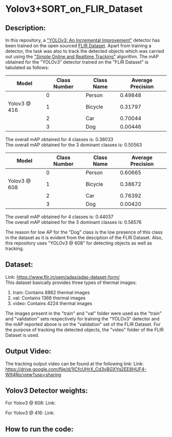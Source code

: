 # Yolov3+SORT_on_FLIR_Dataset

## Description:
In this repository, a <a href = "https://pjreddie.com/media/files/papers/YOLOv3.pdf">"YOLOv3: An Incremental Improvement"</a> detector has been trained on the open sourced <a href = "https://www.flir.in/oem/adas/adas-dataset-form/">FLIR Dataset</a>. Apart from training a detector, the task was also to track the detected objects which was carried out using the <a href = "https://arxiv.org/pdf/1602.00763.pdf">"Simple Online and Realtime Tracking"</a> algorithm.
The mAP obtained for the "YOLOv3" detector trained on the "FLIR Dataset" is tabulated as follows:

|Model | Class Number | Class Name | Average Precision|
|------|--------------|------------|------------------|
||0|Person|0.49848|
|Yolov3 @ 416|1|Bicycle|0.31797|
||2|Car|0.70044|
||3|Dog|0.00446|

The overall mAP obtained for 4 classes is: 0.38033 <br>
The overall mAP obtained for the 3 dominant classes is: 0.50563 <br>

|Model | Class Number | Class Name | Average Precision|
|------|--------------|------------|------------------|
||0|Person|0.60665|
|Yolov3 @ 608|1|Bicycle|0.38672|
||2|Car|0.76392|
||3|Dog|0.00420|

The overall mAP obtained for 4 classes is: 0.44037 <br>
The overall mAP obtained for the 3 dominant classes is: 0.58576 <br>

The reason for low AP for the "Dog" class is the low presence of this class in the dataset as it is evident from the desciption of the FLIR Dataset. Also, this repository uses "YOLOv3 @ 608" for detecting objects as well as tracking.

## Dataset:
Link: https://www.flir.in/oem/adas/adas-dataset-form/ <br>
This dataset basically provides three types of thermal images: <br>
1) train: Contains 8862 thermal images <br>
2) val: Contains 1366 thermal images <br> 
3) video: Contains 4224 thermal images <br>

The images present in the "train" and "val" folder were used as the "train" and "validation" sets respectively for training the "YOLOv3" detector and the mAP reported above is on the "validation" set of the FLIR Dataset. For the purpose of tracking the detected objects, the "video" folder of the FLIR Dataset is used.

## Output Video:
The tracking output video can be found at the following link:
Link: https://drive.google.com/file/d/1ICfcUHrX_Cd3yBGXYq2EE8HUF4-W94Rp/view?usp=sharing

## Yolov3 Detector weights:
For Yolov3 @ 608:
Link: 

For Yolov3 @ 416:
Link: 

## How to run the code:
